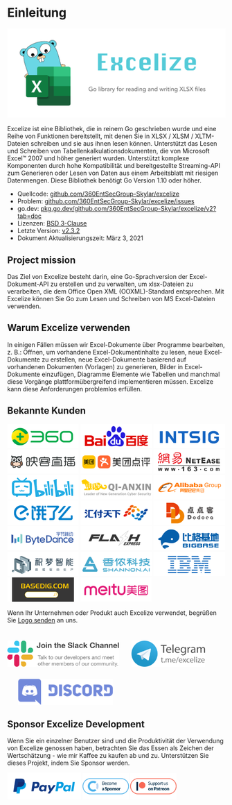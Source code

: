 # Einleitung

<p align="center"><img width="650" src="../images/excelize.svg" alt="Excelize logo"></p>

Excelize ist eine Bibliothek, die in reinem Go geschrieben wurde und eine Reihe von Funktionen bereitstellt, mit denen Sie in XLSX / XLSM / XLTM-Dateien schreiben und sie aus ihnen lesen können. Unterstützt das Lesen und Schreiben von Tabellenkalkulationsdokumenten, die von Microsoft Excel&trade; 2007 und höher generiert wurden. Unterstützt komplexe Komponenten durch hohe Kompatibilität und bereitgestellte Streaming-API zum Generieren oder Lesen von Daten aus einem Arbeitsblatt mit riesigen Datenmengen. Diese Bibliothek benötigt Go Version 1.10 oder höher.

- Quellcode: [github.com/360EntSecGroup-Skylar/excelize](https://github.com/360EntSecGroup-Skylar/excelize)
- Problem: [github.com/360EntSecGroup-Skylar/excelize/issues](https://github.com/360EntSecGroup-Skylar/excelize/issues)
- go.dev: [pkg.go.dev/github.com/360EntSecGroup-Skylar/excelize/v2?tab=doc](https://pkg.go.dev/github.com/360EntSecGroup-Skylar/excelize/v2?tab=doc)
- Lizenzen: [BSD 3-Clause](https://opensource.org/licenses/BSD-3-Clause)
- Letzte Version: [v2.3.2](https://github.com/360EntSecGroup-Skylar/excelize/releases/latest)
- Dokument Aktualisierungszeit: März 3, 2021

## Project mission

Das Ziel von Excelize besteht darin, eine Go-Sprachversion der Excel-Dokument-API zu erstellen und zu verwalten, um xlsx-Dateien zu verarbeiten, die dem Office Open XML (OOXML)-Standard entsprechen. Mit Excelize können Sie Go zum Lesen und Schreiben von MS Excel-Dateien verwenden.

## Warum Excelize verwenden

In einigen Fällen müssen wir Excel-Dokumente über Programme bearbeiten, z. B.: Öffnen, um vorhandene Excel-Dokumentinhalte zu lesen, neue Excel-Dokumente zu erstellen, neue Excel-Dokumente basierend auf vorhandenen Dokumenten (Vorlagen) zu generieren, Bilder in Excel-Dokumente einzufügen, Diagramme Elemente wie Tabellen und manchmal diese Vorgänge plattformübergreifend implementieren müssen. Excelize kann diese Anforderungen problemlos erfüllen.

## Bekannte Kunden

<a href="https://www.360.cn" title="Qihoo 360" target="_blank"><img width="165" src="../images/vendor/360@2x.png" alt="Qihoo 360"></a> <a href="https://www.baidu.com" title="Baidu, Inc." target="_blank"><img width="165" src="../images/vendor/baidu@2x.png" alt="Baidu, Inc."></a> [![INTSIG](../images/vendor/intsig.com_en.png)](https://en.intsig.com) <a href="https://www.inke.cn" title="Inke, Inc." target="_blank"><img width="165" src="../images/vendor/inke@2x.png" alt="Inke, Inc."></a> <a href="https://www.meituan.com" title="Meituan-Dianping" target="_blank"><img width="165" src="../images/vendor/meituan@2x.png" alt="Meituan-Dianping"></a> <a href="https://www.163.com" title="NetEase" target="_blank"><img width="165" src="../images/vendor/netease@2x.png" alt="NetEase"></a> <a href="https://www.bilibili.com" title="Bilibili" target="_blank"><img width="165" src="../images/vendor/bilibili@2x.png" alt="Bilibili"></a> <a href="https://www.qianxin.com" title="Qi An Xin Group" target="_blank"><img width="165" src="../images/vendor/qianxin.com_en@2x.png" alt="Qi An Xin Group"></a> <a href="https://www.alibabagroup.com" title="Alibaba Group" target="_blank"><img width="165" src="../images/vendor/alibabagroup@2x.png" alt="Alibaba Group"></a> <a href="https://www.ele.me" title="ele.me" target="_blank"><img width="165" src="../images/vendor/ele.me@2x.png" alt="ele.me"></a> <a href="https://www.huifu.com" title="Huifu" target="_blank"><img width="165" src="../images/vendor/huifu.com@2x.png" alt="Huifu"></a> <a href="https://www.dodoca.com" title="Dodoca Information Technology" target="_blank"><img width="165" src="../images/vendor/dodoca.com@2x.png" alt="Dodoca Information Technology"></a> <a href="https://bytedance.com" title="ByteDance" target="_blank"><img width="165" src="../images/vendor/bytedance@2x.png" alt="ByteDance"></a> <a href="https://www.flashexpress.com" title="Flash Express" target="_blank"><img width="165" src="../images/vendor/flashexpress.com@2x.png" alt="Flash Express"></a> <a href="http://www.bigbaser.com" title="Big Baser" target="_blank"><img width="165" src="../images/vendor/bigbaser.com@2x.png" alt="Big Baser"></a> <a href="https://jimengio.com" title="JimengIO" target="_blank"><img width="165" src="../images/vendor/jimengio.com@2x.png" alt="JimengIO"></a> <a href="https://www.shannonai.com" title="Shannon.AI" target="_blank"><img width="165" src="../images/vendor/shannonai.com@2x.png" alt="Shannon.AI"></a> <a href="https://ibm.com" title="IBM" target="_blank"><img width="165" src="../images/vendor/ibm@2x.png" alt="IBM"></a> <a href="https://www.basedig.com" title="Basedig" target="_blank"><img width="165" src="../images/vendor/basedig.com@2x.png" alt="Basedig"></a> <a href="https://www.meitu.com" title="Meitui" target="_blank"><img width="165" src="../images/vendor/meitu.com@2x.png" alt="Meitui"></a>

Wenn Ihr Unternehmen oder Produkt auch Excelize verwendet, begrüßen Sie <a href="mailto: xuri.me@gmail.com?Subject=Please add our company in Excelize Introduction page&amp;Body=Hello%2C%20this%20is%20%3Cyour%20name%3E%20from%20%3Cyour%20company%20name%3E.%0AWe%20are%20using%20Excelize%20and%20will%20be%20proud%20to%20add%20our%20company%20name%20to%20Excelize%20Introduction%20page.%0APlease%20see%20attachment%20for%20our%20logo.%20%3CBe%20sure%20to%20include%20logo%20in%20attachment%3E%0A" title="send Logo via E-mail">Logo senden</a> an uns.

<a href="https://join.slack.com/t/xuri/shared_invite/zt-eriqdkeo-wV04zcCdBiiZveFgY86Wzw" title="Excelize Slack Channel" target="_blank"><img style="margin-top: 25px;" height="60" src="../images/slack.svg" alt="Excelize Slack Channel"></a> <a href="https://t.me/excelize" title="Excelize Community on Telegram" target="_blank"><img style="margin: 25px 0 0 25px;" height="60" src="../images/telegram.svg" alt="Excelize Community on Telegram"></a> <a href="https://discord.gg/MWV8MBQGtv" title="Excelize Community on Discord" target="_blank"><img style="margin: 25px 0 0 25px;" height="60" src="../images/discord.svg" alt="Excelize Community on Discord"></a>

## Sponsor Excelize Development

Wenn Sie ein einzelner Benutzer sind und die Produktivität der Verwendung von Excelize genossen haben, betrachten Sie das Essen als Zeichen der Wertschätzung - wie mir Kaffee zu kaufen ab und zu. Unterstützen Sie dieses Projekt, indem Sie Sponsor werden.

<a href="https://www.paypal.com/paypalme/xuri" title="Spenden mit PayPal" target="_blank"><img width="170" src="../images/donate@2x.png" alt="Spenden mit PayPal"></a> <a href="https://opencollective.com/excelize" title="Werden Sie Sponsor" target="_blank"><img height="61" src="../images/opencollective.com@2x.png" alt="Werden Sie Sponsor"></a> <a href="https://www.patreon.com/xuri" title="Unterstützen Sie Excelize auf Patreon" target="_blank"><img height="61" src="../images/patreon.com@2x.png" alt="Unterstützen Sie Excelize auf Patreon"></a>
